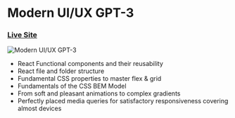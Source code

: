 # Modern UI/UX GPT-3
### [Live Site](https://www.uglycrown.com/?i=1)

![Modern UI/UX GPT-3](https://i.ibb.co/TR5LW9z/image.png)

- React Functional components and their reusability
- React file and folder structure
- Fundamental CSS properties to master flex & grid
- Fundamentals of the CSS BEM Model
- From soft and pleasant animations to complex gradients
- Perfectly placed media queries for satisfactory responsiveness covering almost devices
